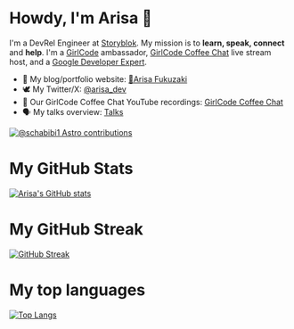 # Howdy, I'm Arisa 👋

I'm a DevRel Engineer at [Storyblok](https://www.storyblok.com/). My mission is to **learn, speak, connect** and **help**. I'm a [GirlCode](https://www.girl-code.co.uk/) ambassador, [GirlCode Coffee Chat](https://github.com/GirlCode-Coffee) live stream host, and a [Google Developer Expert](https://twitter.com/GoogleDevExpert).


- 🌱 My blog/portfolio website: [🥑Arisa Fukuzaki](https://arisa-fukuzaki.dev/)
- 🕊 My Twitter/X: [@arisa_dev](https://twitter.com/arisa_dev)
- 👯 Our GirlCode Coffee Chat YouTube recordings: [GirlCode Coffee Chat](https://www.youtube.com/playlist?list=PLIpMd31xW20uikh-puAqqlyEJ77l624vo)
- 🗣 My talks overview: [Talks](https://arisa-fukuzaki.dev/talk/)

[![@schabibi1 Astro contributions](https://astro.badg.es/v1/contributor/schabibi1.svg)](https://astro.badg.es/v1/contributor/schabibi1/)

# My GitHub Stats
[![Arisa's GitHub stats](https://github-readme-stats.vercel.app/api?username=schabibi1)](https://github.com/schabibi1/github-readme-stats)

# My GitHub Streak
[![GitHub Streak](https://github-readme-streak-stats.herokuapp.com/?user=schabibi1)](https://git.io/streak-stats)

# My top languages
[![Top Langs](https://github-readme-stats.vercel.app/api/top-langs/?username=schabibi1)](https://github.com/schabibi1/github-readme-stats)

<!--
**schabibi1/schabibi1** is a ✨ _special_ ✨ repository because its `README.md` (this file) appears on your GitHub profile.

Here are some ideas to get you started:

- 🔭 I’m currently working on ...
- 🌱 I’m currently learning ...
- 👯 I’m looking to collaborate on ...
- 🤔 I’m looking for help with ...
- 💬 Ask me about ...
- 📫 How to reach me: ...
- 😄 Pronouns: ...
- ⚡ Fun fact: ...
-->
